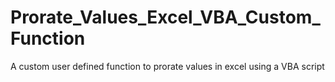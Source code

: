 # Prorate_Values_Excel_VBA_Custom_Function
A custom user defined function to prorate values in excel using a VBA script
